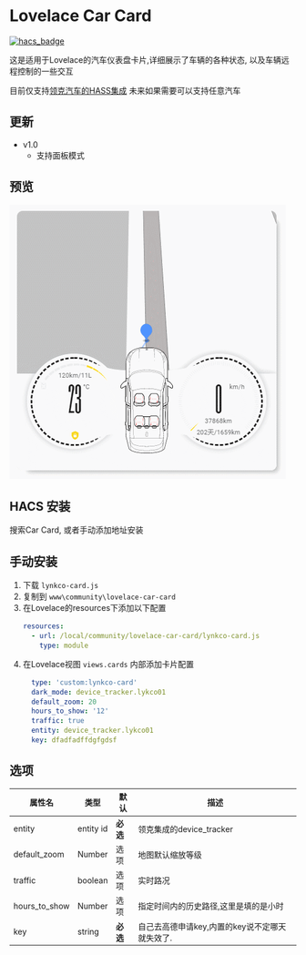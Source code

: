 

# Lovelace Car Card

[![hacs_badge](https://img.shields.io/badge/HACS-Default-orange.svg)](https://github.com/custom-components/hacs)

这是适用于Lovelace的汽车仪表盘卡片,详细展示了车辆的各种状态, 以及车辆远程控制的一些交互

目前仅支持[领克汽车的HASS集成](https://github.com/fineemb/Lynk-Co)
未来如果需要可以支持任意汽车

## 更新

+ v1.0
  + 支持面板模式
  
## 预览
![](2.gif)

## HACS 安装
搜索Car Card, 或者手动添加地址安装
## 手动安装
1. 下载 `lynkco-card.js`
1. 复制到 `www\community\lovelace-car-card`
1. 在Lovelace的resources下添加以下配置
    ``` yaml
    resources:
      - url: /local/community/lovelace-car-card/lynkco-card.js
        type: module
    ```
1. 在Lovelace视图 `views.cards` 内部添加卡片配置
    ```yaml
      type: 'custom:lynkco-card'
      dark_mode: device_tracker.lykco01
      default_zoom: 20
      hours_to_show: '12'
      traffic: true
      entity: device_tracker.lykco01
      key: dfadfadffdgfgdsf
    ```

## 选项

| 属性名 | 类型 | 默认 | 描述
| ---- | ---- | ------- | -----------
| entity | entity id | **必选** | 领克集成的device_tracker
| default_zoom | Number | 选项 | 地图默认缩放等级
| traffic | boolean | 选项 | 实时路况
| hours_to_show | Number | 选项 | 指定时间内的历史路径,这里是填的是小时
| key | string | **必选** | 自己去高德申请key,内置的key说不定哪天就失效了.
